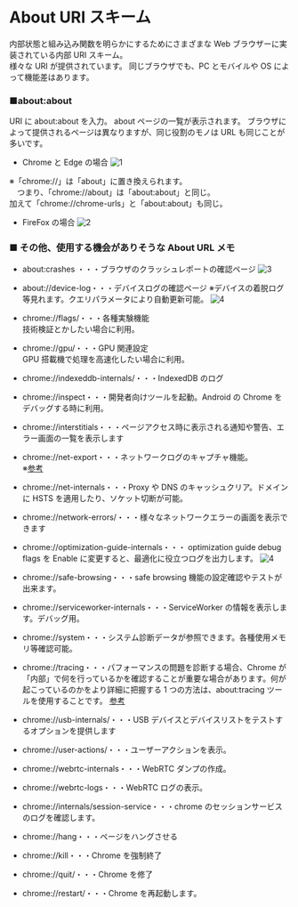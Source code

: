 # About URI スキーム

内部状態と組み込み関数を明らかにするためにさまざまな Web ブラウザーに実装されている内部 URI スキーム。  
様々な URI が提供されています。
同じブラウザでも、PC とモバイルや OS によって機能差はあります。

### ■about:about

URI に about:about を入力。
about ページの一覧が表示されます。
ブラウザによって提供されるページは異なりますが、同じ役割のモノは URL も同じことが多いです。

- Chrome と Edge の場合
  ![1](https://user-images.githubusercontent.com/49807271/190853744-030685c8-6664-4b0e-b710-580d62af535a.png)

※「chrome://」は「about」に置き換えられます。  
　つまり、「chrome://about」は「about:about」と同じ。  
 加えて「chrome://chrome-urls」と「about:about」も同じ。

- FireFox の場合
  ![2](https://user-images.githubusercontent.com/49807271/190853804-15405cc2-27ce-450c-9815-d3d87f6e197d.png)

### ■ その他、使用する機会がありそうな About URL メモ

- about:crashes ・・・ブラウザのクラッシュレポートの確認ページ
  ![3](https://user-images.githubusercontent.com/49807271/190856879-f72bda24-4234-41c2-80f9-9e2efbe30a8b.png)

* about://device-log・・・デバイスログの確認ページ
  ※デバイスの着脱ログ等見れます。クエリパラメータにより自動更新可能。
  ![4](https://user-images.githubusercontent.com/49807271/190857095-4d4d2cca-b9f8-40e0-9ba2-0c7358d1cc07.png)

* chrome://flags/・・・各種実験機能  
  技術検証とかしたい場合に利用。

* chrome://gpu/・・・GPU 関連設定  
  GPU 搭載機で処理を高速化したい場合に利用。

* chrome://indexeddb-internals/・・・IndexedDB のログ

* chrome://inspect・・・開発者向けツールを起動。Android の Chrome をデバッグする時に利用。

* chrome://interstitials・・・ページアクセス時に表示される通知や警告、エラー画面の一覧を表示します

* chrome://net-export・・・ネットワークログのキャプチャ機能。  
  ※[参考](https://www.chromium.org/for-testers/providing-network-details/)

* chrome://net-internals・・・Proxy や DNS のキャッシュクリア。ドメインに HSTS を適用したり、ソケット切断が可能。

* chrome://network-errors/・・・様々なネットワークエラーの画面を表示できます

* chrome://optimization-guide-internals・・・ optimization guide debug flags を Enable に変更すると、最適化に役立つログを出力します。
  ![4](https://user-images.githubusercontent.com/49807271/190878368-d0f82394-8f66-427f-966e-0a92793f0ae9.png)

* chrome://safe-browsing・・・safe browsing 機能の設定確認やテストが出来ます。

* chrome://serviceworker-internals・・・ServiceWorker の情報を表示します。デバッグ用。

* chrome://system・・・システム診断データが参照できます。各種使用メモリ等確認可能。

* chrome://tracing・・・パフォーマンスの問題を診断する場合、Chrome が「内部」で何を行っているかを確認することが重要な場合があります。何が起こっているのかをより詳細に把握する 1 つの方法は、about:tracing ツールを使用することです。
  [参考](https://www.chromium.org/developers/how-tos/trace-event-profiling-tool/)

* chrome://usb-internals/・・・USB デバイスとデバイスリストをテストするオプションを提供します

* chrome://user-actions/・・・ユーザーアクションを表示。

* chrome://webrtc-internals・・・WebRTC ダンプの作成。

* chrome://webrtc-logs・・・WebRTC ログの表示。

* chrome://internals/session-service・・・chrome のセッションサービスのログを確認します。

* chrome://hang・・・ページをハングさせる
* chrome://kill・・・Chrome を強制終了
* chrome://quit/・・・Chrome を修了
* chrome://restart/・・・Chrome を再起動します。
